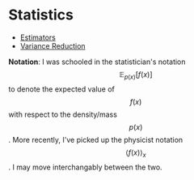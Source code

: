 # Statistics

- [Estimators](statistics/estimators.md)
- [Variance Reduction](statistics/variance_reduction.md)


__Notation__: I was schooled in the statistician's notation
$$\mathbb{E}_{p(x)}[f(x)]$$ to denote the expected value of $$f(x)$$ with
respect to the density/mass $$p(x)$$. More recently, I've picked up the physicist
notation $$\langle f(x) \rangle_x$$. I may move interchangably between the two.
